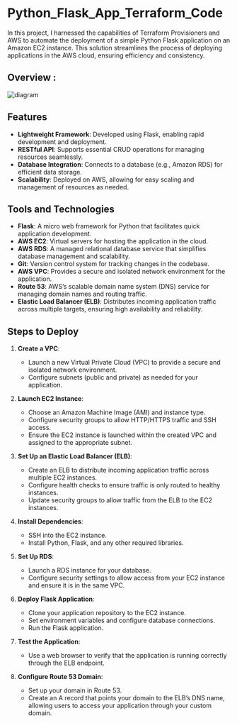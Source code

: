 ﻿# Python_Flask_App_Terraform_Code

In this project, I harnessed the capabilities of Terraform Provisioners and AWS to automate the deployment of a simple Python Flask application on an Amazon EC2 instance. This solution streamlines the process of deploying applications in the AWS cloud, ensuring efficiency and consistency.

## Overview :
![diagram](https://github.com/gopika09/Python_Flask_App_Terraform_Code/blob/main/diagram.png)

## Features

- **Lightweight Framework**: Developed using Flask, enabling rapid development and deployment.
- **RESTful API**: Supports essential CRUD operations for managing resources seamlessly.
- **Database Integration**: Connects to a database (e.g., Amazon RDS) for efficient data storage.
- **Scalability**: Deployed on AWS, allowing for easy scaling and management of resources as needed.

## Tools and Technologies

- **Flask**: A micro web framework for Python that facilitates quick application development.
- **AWS EC2**: Virtual servers for hosting the application in the cloud.
- **AWS RDS**: A managed relational database service that simplifies database management and scalability.
- **Git**: Version control system for tracking changes in the codebase.
- **AWS VPC**: Provides a secure and isolated network environment for the application.
- **Route 53**: AWS’s scalable domain name system (DNS) service for managing domain names and routing traffic.
- **Elastic Load Balancer (ELB)**: Distributes incoming application traffic across multiple targets, ensuring high availability and reliability.

## Steps to Deploy

1. **Create a VPC**:
   - Launch a new Virtual Private Cloud (VPC) to provide a secure and isolated network environment.
   - Configure subnets (public and private) as needed for your application.

2. **Launch EC2 Instance**:
   - Choose an Amazon Machine Image (AMI) and instance type.
   - Configure security groups to allow HTTP/HTTPS traffic and SSH access.
   - Ensure the EC2 instance is launched within the created VPC and assigned to the appropriate subnet.

3. **Set Up an Elastic Load Balancer (ELB)**:
   - Create an ELB to distribute incoming application traffic across multiple EC2 instances.
   - Configure health checks to ensure traffic is only routed to healthy instances.
   - Update security groups to allow traffic from the ELB to the EC2 instances.

4. **Install Dependencies**:
   - SSH into the EC2 instance.
   - Install Python, Flask, and any other required libraries.

5. **Set Up RDS**:
   - Launch a RDS instance for your database.
   - Configure security settings to allow access from your EC2 instance and ensure it is in the same VPC.

6. **Deploy Flask Application**:
   - Clone your application repository to the EC2 instance.
   - Set environment variables and configure database connections.
   - Run the Flask application.

7. **Test the Application**:
   - Use a web browser to verify that the application is running correctly through the ELB endpoint.

8. **Configure Route 53 Domain**:
   - Set up your domain in Route 53.
   - Create an A record that points your domain to the ELB’s DNS name, allowing users to access your application through your custom domain.



